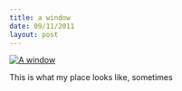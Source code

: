 ```yaml
---
title: a window
date: 09/11/2011
layout: post
---
```


[![A window][2]][1]

[1]: http://www.flickr.com/photos/eruditorium/6329184081/lightbox/
[2]: http://farm7.static.flickr.com/6109/6329184081_ce6ca88c6b_z.jpg

This is what my place looks like, sometimes
